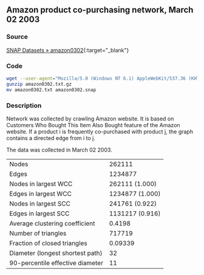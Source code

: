 Amazon product co-purchasing network, March 02 2003
---------------------------------------------------

### Source ###

[SNAP Datasets » amazon0302](https://snap.stanford.edu/data/amazon0302.html){:target="_blank"}

### Code ###

```bash
wget --user-agent="Mozilla/5.0 (Windows NT 6.1) AppleWebKit/537.36 (KHTML, like Gecko) Chrome/41.0.2228.0 Safari/537.36" https://snap.stanford.edu/data/amazon0302.txt.gz
gunzip amazon0302.txt.gz
mv amazon0302.txt amazon0302.snap
```

### Description ###

Network was collected by crawling Amazon website. It is based on Customers Who Bought This Item Also Bought feature of the Amazon website. If a product i is frequently co-purchased with product j, the graph contains a directed edge from i to j.

The data was collected in March 02 2003.

|                                  |                 |
| -------------------------------- | --------------- |
| Nodes                            | 262111          |
| Edges                            | 1234877         |
| Nodes in largest WCC             | 262111 (1.000)  |
| Edges in largest WCC             | 1234877 (1.000) |
| Nodes in largest SCC             | 241761 (0.922)  |
| Edges in largest SCC             | 1131217 (0.916) |
| Average clustering coefficient   | 0.4198          |
| Number of triangles              | 717719          |
| Fraction of closed triangles     | 0.09339         |
| Diameter (longest shortest path) | 32              |
| 90-percentile effective diameter | 11              |
